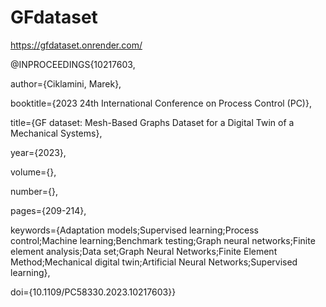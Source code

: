 # GFdataset

https://gfdataset.onrender.com/ 

@INPROCEEDINGS{10217603,

  author={Ciklamini, Marek},

  booktitle={2023 24th International Conference on Process Control (PC)}, 

  title={GF dataset: Mesh-Based Graphs Dataset for a Digital Twin of a Mechanical Systems}, 

  year={2023},

  volume={},

  number={},

  pages={209-214},

  keywords={Adaptation models;Supervised learning;Process control;Machine learning;Benchmark testing;Graph neural networks;Finite element analysis;Data set;Graph Neural Networks;Finite Element Method;Mechanical digital twin;Artificial Neural Networks;Supervised learning},

  doi={10.1109/PC58330.2023.10217603}}
